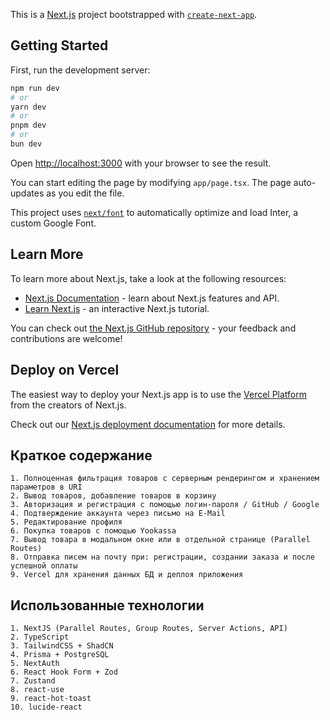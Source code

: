 This is a [Next.js](https://nextjs.org/) project bootstrapped with [`create-next-app`](https://github.com/vercel/next.js/tree/canary/packages/create-next-app).

## Getting Started

First, run the development server:

```bash
npm run dev
# or
yarn dev
# or
pnpm dev
# or
bun dev
```

Open [http://localhost:3000](http://localhost:3000) with your browser to see the result.

You can start editing the page by modifying `app/page.tsx`. The page auto-updates as you edit the file.

This project uses [`next/font`](https://nextjs.org/docs/basic-features/font-optimization) to automatically optimize and load Inter, a custom Google Font.

## Learn More

To learn more about Next.js, take a look at the following resources:

- [Next.js Documentation](https://nextjs.org/docs) - learn about Next.js features and API.
- [Learn Next.js](https://nextjs.org/learn) - an interactive Next.js tutorial.

You can check out [the Next.js GitHub repository](https://github.com/vercel/next.js/) - your feedback and contributions are welcome!

## Deploy on Vercel

The easiest way to deploy your Next.js app is to use the [Vercel Platform](https://vercel.com/new?utm_medium=default-template&filter=next.js&utm_source=create-next-app&utm_campaign=create-next-app-readme) from the creators of Next.js.

Check out our [Next.js deployment documentation](https://nextjs.org/docs/deployment) for more details.

## Краткое содержание

```
1. Полноценная фильтрация товаров с серверным рендерингом и хранением параметров в URI
2. Вывод товаров, добавление товаров в корзину
3. Авторизация и регистрация с помощью логин-пароля / GitHub / Google
4. Подтверждение аккаунта через письмо на E-Mail
5. Редактирование профиля
6. Покупка товаров с помощью Yookassa
7. Вывод товара в модальном окне или в отдельной странице (Parallel Routes)
8. Отправка писем на почту при: регистрации, создании заказа и после успешной оплаты
9. Vercel для хранения данных БД и деплоя приложения
```

## Использованные технологии

```
1. NextJS (Parallel Routes, Group Routes, Server Actions, API)
2. TypeScript
3. TailwindCSS + ShadCN
4. Prisma + PostgreSQL
5. NextAuth
6. React Hook Form + Zod
7. Zustand
8. react-use
9. react-hot-toast
10. lucide-react
```
